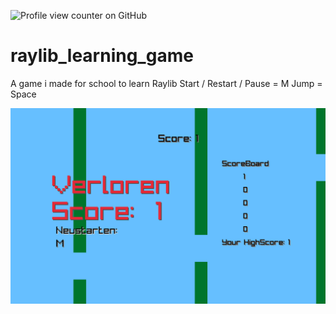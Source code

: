 ![Profile view counter on GitHub](https://komarev.com/ghpvc/?username=paule1511)

# raylib_learning_game
A game i made for school to learn Raylib
Start / Restart / Pause = M
Jump = Space

![Example image of death screen](example_image.png)
